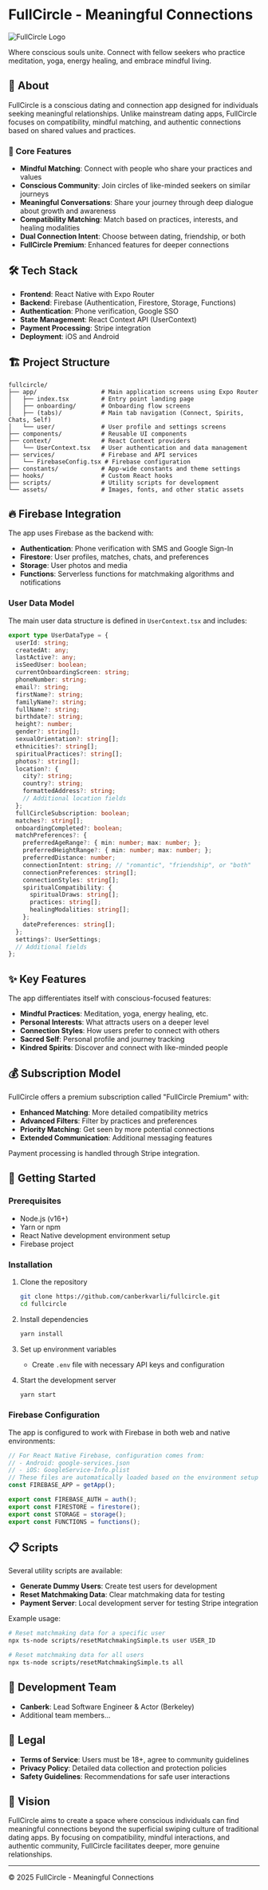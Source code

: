 # FullCircle - Meaningful Connections

![FullCircle Logo](assets/images/store_badges/fullcircle_appstore.png)

Where conscious souls unite. Connect with fellow seekers who practice meditation, yoga, energy healing, and embrace mindful living.

## 📱 About

FullCircle is a conscious dating and connection app designed for individuals seeking meaningful relationships. Unlike mainstream dating apps, FullCircle focuses on compatibility, mindful matching, and authentic connections based on shared values and practices.

### 🔮 Core Features

- **Mindful Matching**: Connect with people who share your practices and values
- **Conscious Community**: Join circles of like-minded seekers on similar journeys
- **Meaningful Conversations**: Share your journey through deep dialogue about growth and awareness
- **Compatibility Matching**: Match based on practices, interests, and healing modalities
- **Dual Connection Intent**: Choose between dating, friendship, or both
- **FullCircle Premium**: Enhanced features for deeper connections

## 🛠️ Tech Stack

- **Frontend**: React Native with Expo Router
- **Backend**: Firebase (Authentication, Firestore, Storage, Functions)
- **Authentication**: Phone verification, Google SSO
- **State Management**: React Context API (UserContext)
- **Payment Processing**: Stripe integration
- **Deployment**: iOS and Android

## 🏗️ Project Structure
```
fullcircle/
├── app/                  # Main application screens using Expo Router
│   ├── index.tsx         # Entry point landing page
│   ├── onboarding/       # Onboarding flow screens
│   ├── (tabs)/           # Main tab navigation (Connect, Spirits, Chats, Self)
│   └── user/             # User profile and settings screens
├── components/           # Reusable UI components
├── context/              # React Context providers
│   └── UserContext.tsx   # User authentication and data management
├── services/             # Firebase and API services
│   └── FirebaseConfig.tsx # Firebase configuration
├── constants/            # App-wide constants and theme settings
├── hooks/                # Custom React hooks
├── scripts/              # Utility scripts for development
└── assets/               # Images, fonts, and other static assets
```

## 🔥 Firebase Integration

The app uses Firebase as the backend with:

- **Authentication**: Phone verification with SMS and Google Sign-In
- **Firestore**: User profiles, matches, chats, and preferences
- **Storage**: User photos and media
- **Functions**: Serverless functions for matchmaking algorithms and notifications

### User Data Model

The main user data structure is defined in `UserContext.tsx` and includes:

```typescript
export type UserDataType = {
  userId: string;
  createdAt: any;
  lastActive?: any;
  isSeedUser: boolean;
  currentOnboardingScreen: string;
  phoneNumber: string;
  email?: string;
  firstName?: string;
  familyName?: string;
  fullName?: string;
  birthdate?: string;
  height?: number;
  gender?: string[];
  sexualOrientation?: string[];
  ethnicities?: string[];
  spiritualPractices?: string[];
  photos?: string[];
  location?: {
    city?: string;
    country?: string;
    formattedAddress?: string;
    // Additional location fields
  };
  fullCircleSubscription: boolean;
  matches?: string[];
  onboardingCompleted?: boolean;
  matchPreferences?: {
    preferredAgeRange?: { min: number; max: number; };
    preferredHeightRange?: { min: number; max: number; };
    preferredDistance: number;
    connectionIntent: string; // "romantic", "friendship", or "both"
    connectionPreferences: string[];
    connectionStyles: string[];
    spiritualCompatibility: {
      spiritualDraws: string[];
      practices: string[];
      healingModalities: string[];
    };
    datePreferences: string[];
  };
  settings?: UserSettings;
  // Additional fields
};
```

## ✨ Key Features

The app differentiates itself with conscious-focused features:

- **Mindful Practices**: Meditation, yoga, energy healing, etc.
- **Personal Interests**: What attracts users on a deeper level
- **Connection Styles**: How users prefer to connect with others
- **Sacred Self**: Personal profile and journey tracking
- **Kindred Spirits**: Discover and connect with like-minded people

## 💰 Subscription Model

FullCircle offers a premium subscription called "FullCircle Premium" with:

- **Enhanced Matching**: More detailed compatibility metrics
- **Advanced Filters**: Filter by practices and preferences
- **Priority Matching**: Get seen by more potential connections
- **Extended Communication**: Additional messaging features

Payment processing is handled through Stripe integration.

## 🚀 Getting Started

### Prerequisites

- Node.js (v16+)
- Yarn or npm
- React Native development environment setup
- Firebase project

### Installation

1. Clone the repository
   ```bash
   git clone https://github.com/canberkvarli/fullcircle.git
   cd fullcircle
   ```

2. Install dependencies
   ```bash
   yarn install
   ```

3. Set up environment variables
   - Create `.env` file with necessary API keys and configuration

4. Start the development server
   ```bash
   yarn start
   ```

### Firebase Configuration

The app is configured to work with Firebase in both web and native environments:

```typescript
// For React Native Firebase, configuration comes from:
// - Android: google-services.json 
// - iOS: GoogleService-Info.plist
// These files are automatically loaded based on the environment setup
const FIREBASE_APP = getApp();

export const FIREBASE_AUTH = auth();
export const FIRESTORE = firestore();
export const STORAGE = storage();
export const FUNCTIONS = functions();
```

## 📋 Scripts

Several utility scripts are available:

- **Generate Dummy Users**: Create test users for development
- **Reset Matchmaking Data**: Clear matchmaking data for testing
- **Payment Server**: Local development server for testing Stripe integration

Example usage:
```bash
# Reset matchmaking data for a specific user
npx ts-node scripts/resetMatchmakingSimple.ts user USER_ID

# Reset matchmaking data for all users
npx ts-node scripts/resetMatchmakingSimple.ts all
```

## 👥 Development Team

- **Canberk**: Lead Software Engineer & Actor (Berkeley)
- Additional team members...

## 📄 Legal

- **Terms of Service**: Users must be 18+, agree to community guidelines
- **Privacy Policy**: Detailed data collection and protection policies
- **Safety Guidelines**: Recommendations for safe user interactions

## 🔮 Vision

FullCircle aims to create a space where conscious individuals can find meaningful connections beyond the superficial swiping culture of traditional dating apps. By focusing on compatibility, mindful interactions, and authentic community, FullCircle facilitates deeper, more genuine relationships.

---

© 2025 FullCircle - Meaningful Connections